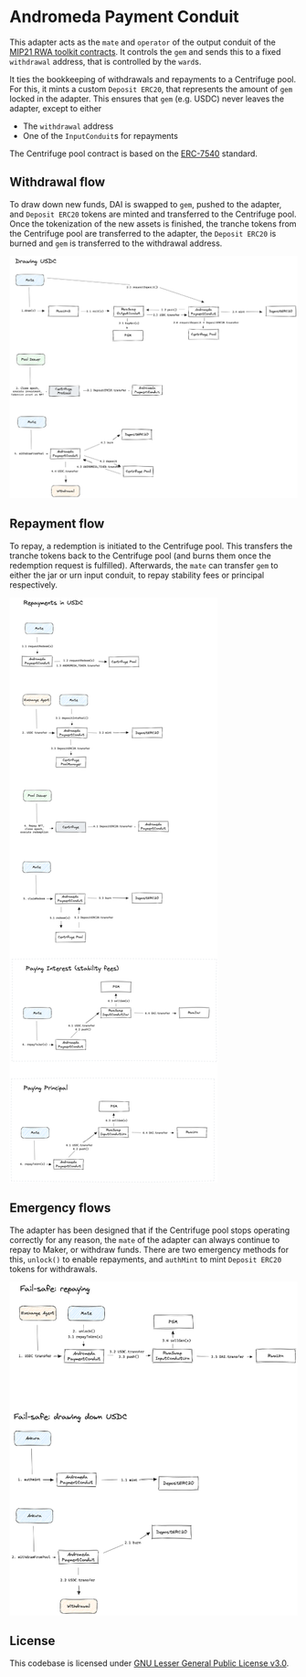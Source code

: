 # Andromeda Payment Conduit

This adapter acts as the `mate` and `operator` of the output conduit of the [MIP21 RWA toolkit contracts](https://github.com/makerdao/rwa-toolkit/tree/master). It controls the `gem` and sends this to a fixed `withdrawal` address, that is controlled by the `ward`s.

It ties the bookkeeping of withdrawals and repayments to a Centrifuge pool. For this, it mints a custom `Deposit ERC20`, that represents the amount of `gem` locked in the adapter. This ensures that `gem` (e.g. USDC) never leaves the adapter, except to either
* The `withdrawal` address
* One of the `InputConduit`s for repayments

The Centrifuge pool contract is based on the [ERC-7540](https://eips.ethereum.org/EIPS/eip-7540) standard.

## Withdrawal flow
To draw down new funds, DAI is swapped to `gem`, pushed to the adapter, and `Deposit ERC20` tokens are minted and transferred to the Centrifuge pool. Once the tokenization of the new assets is finished, the tranche tokens from the Centrifuge pool are transferred to the adapter, the `Deposit ERC20` is burned and `gem` is transferred to the withdrawal address.

![Withdrawals](./assets/withdrawals.png)

## Repayment flow
To repay, a redemption is initiated to the Centrifuge pool. This transfers the tranche tokens back to the Centrifuge pool (and burns them once the redemption request is fulfilled). Afterwards, the `mate` can transfer `gem` to either the jar or urn input conduit, to repay stability fees or principal respectively.

![Repaymens](./assets/repayments.png)

## Emergency flows
The adapter has been designed that if the Centrifuge pool stops operating correctly for any reason, the `mate` of the adapter can always continue to repay to Maker, or withdraw funds. There are two emergency methods for this, `unlock()` to enable repayments, and `authMint` to mint `Deposit ERC20` tokens for withdrawals.

![Emergency](./assets/fail-safes.png)

## License
This codebase is licensed under [GNU Lesser General Public License v3.0](https://github.com/centrifuge/andromeda-payment-conduit/blob/main/LICENSE).
